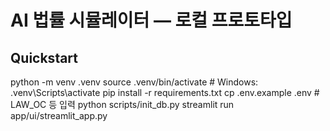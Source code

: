 # AI 법률 시뮬레이터 — 로컬 프로토타입
## Quickstart
python -m venv .venv
source .venv/bin/activate  # Windows: .venv\Scripts\activate
pip install -r requirements.txt
cp .env.example .env  # LAW_OC 등 입력
python scripts/init_db.py
streamlit run app/ui/streamlit_app.py

